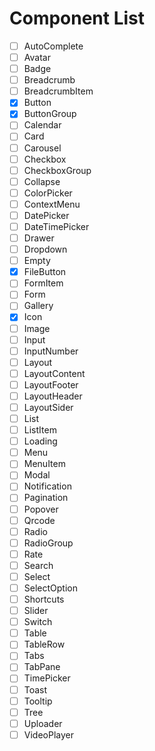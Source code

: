 # Component List

- [ ] AutoComplete
- [ ] Avatar
- [ ] Badge
- [ ] Breadcrumb
- [ ] BreadcrumbItem
- [x] Button
- [x] ButtonGroup
- [ ] Calendar
- [ ] Card
- [ ] Carousel
- [ ] Checkbox
- [ ] CheckboxGroup
- [ ] Collapse
- [ ] ColorPicker
- [ ] ContextMenu
- [ ] DatePicker
- [ ] DateTimePicker
- [ ] Drawer
- [ ] Dropdown
- [ ] Empty
- [x] FileButton
- [ ] FormItem
- [ ] Form
- [ ] Gallery
- [x] Icon
- [ ] Image
- [ ] Input
- [ ] InputNumber
- [ ] Layout
- [ ] LayoutContent
- [ ] LayoutFooter
- [ ] LayoutHeader
- [ ] LayoutSider
- [ ] List
- [ ] ListItem
- [ ] Loading
- [ ] Menu
- [ ] MenuItem
- [ ] Modal
- [ ] Notification
- [ ] Pagination
- [ ] Popover
- [ ] Qrcode
- [ ] Radio
- [ ] RadioGroup
- [ ] Rate
- [ ] Search
- [ ] Select
- [ ] SelectOption
- [ ] Shortcuts
- [ ] Slider
- [ ] Switch
- [ ] Table
- [ ] TableRow
- [ ] Tabs
- [ ] TabPane
- [ ] TimePicker
- [ ] Toast
- [ ] Tooltip
- [ ] Tree
- [ ] Uploader
- [ ] VideoPlayer

